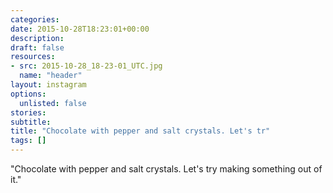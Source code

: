 ```yaml
---
categories:
date: 2015-10-28T18:23:01+00:00
description:
draft: false
resources:
- src: 2015-10-28_18-23-01_UTC.jpg
  name: "header"
layout: instagram
options:
  unlisted: false
stories:
subtitle:
title: "Chocolate with pepper and salt crystals. Let's tr"
tags: []
---
```


"Chocolate with pepper and salt crystals. Let's try making something out of it."
